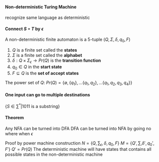 #### Non-deterministic Turing Machine
recognize same language as deterministic 
#### Connect $S\circ T$ by $\epsilon$  
A non-deterministic finite automaton is a 5-tuple $(Q,\Sigma,\delta, q_{0},F)$
1. $Q$ is a finite set called the **states**
2. $\Sigma$ is a finite set called the **alphabet**
3. $\delta:Q\times \Sigma_{\epsilon}\to Pr(Q)$ is the **transition function**
4. $q_{0}\in Q$ in the **start state**
5. $F\subseteq Q$ is the **set of accept states**

The power set of $Q$: $Pr(Q)=\{ \emptyset,\{ q_{1} \},\dots \{ q_{1},q_{2} \},\dots \{ q_{1},q_{2},q_{3},q_{4}  \}\}$ 

#### One input can go to multiple destinations
$\left\{  S\in \sum ^{*}|\text{1011 is a substring}\right\}$ 

#### Theorem
Any NFA can be turned into DFA
DFA can be turned into NFA by going no where when $\epsilon$ 

Proof by power machine construction
$N=\left\{  Q,\sum_{\epsilon}, \delta,q_{0},F  \right\}$ 
$M=\left\{  Q',\sum,\delta',q_{0}',F'  \right\}$ 
$Q'=Pr(Q)$ 
The deterministic machine will have states that contains all possible states in the non-deterministic machine